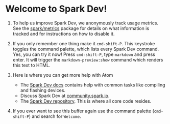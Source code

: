 # Welcome to Spark Dev!

1. To help us improve Spark Dev, we anonymously track usage metrics. See the
   [spark/metrics](https://github.com/particle-iot/metrics) package for details on what
   information is tracked and for instructions on how to disable it.

2. If you only remember one thing make it `cmd-shift-P`. This keystroke toggles
   the command palette, which lists every Spark Dev command. Yes, you can try it now!
   Press `cmd-shift-P`, type `markdown` and press enter. It will trigger the
   `markdown-preview:show` command which renders this text to HTML.

3. Here is where you can get more help with Atom

   * The [Spark Dev docs](http://docs.spark.io/dev/) contains help with common tasks
     like compiling and flashing devices.
   * Discuss Spark Dev at [community.spark.io](https://community.spark.io/).
   * The [Spark Dev repository](https://github.com/particle-iot/spark-dev). This is where all
     core code resides.

4. If you ever want to see this buffer again use the command palette
   (`cmd-shift-P`) and search for `Welcome`.

